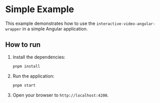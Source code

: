 # Simple Example

This example demonstrates how to use the `interactive-video-angular-wrapper` in a simple Angular application.

## How to run

1.  Install the dependencies:

    ```bash
    pnpm install
    ```

2.  Run the application:

    ```bash
    pnpm start
    ```

3.  Open your browser to `http://localhost:4200`.
